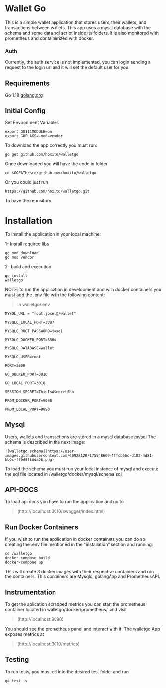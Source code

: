 
# Wallet Go

This is a simple wallet application that stores users, their wallets, and transactions between wallets. This app uses a mysql database with the schema and some data sql script inside its folders. It is also monitored with prometheus and containerized with docker.


### Auth

Currently, the auth service is not implemented, you can login sending a request to the login url and it will set the default user for you.
## Requirements

Go 1.18  [golang.org](https://golang.org/doc/install)

## Initial Config
Set Environment Variables

    export GO111MODULE=on
    export GOFLAGS=-mod=vendor

To download the app correctly you must run:

    go get github.com/hoxito/walletgo

Once downloaded you will have the code in folder

    cd $GOPATH/src/github.com/hoxito/walletgo

Or you could just run

    https://github.com/hoxito/walletgo.git

To have the repository

# Installation

To install the application in your local machine:

1- Install required libs

    go mod download
	go mod vendor


2- build and execution

    go install
    walletgo

NOTE: to run the application in development and with docker containers you must add the .env file with the following content:

> in walletgo/.env

    MYSQL_URL = "root:jose1@/wallet"
    
    MYSQLC_LOCAL_PORT=3307
    
    MYSQLC_ROOT_PASSWORD=jose1
    
    MYSQLC_DOCKER_PORT=3306
    
    MYSQLC_DATABASE=wallet
    
    MYSQLC_USER=root
    
    PORT=3000
    
    GO_DOCKER_PORT=3010
    
    GO_LOCAL_PORT=3010
    
    SESSION_SECRET=ThisIsASecretShh
    
    PROM_DOCKER_PORT=9090
    
    PROM_LOCAL_PORT=9090


## Mysql

Users, wallets and transactions are stored in a mysql database [mysql](https://www.mysql.com/downloads/)
The schema is described in the next image:
```
![walletgo schema](https://user-images.githubusercontent.com/60928120/175548669-4ffcb56c-d102-4d81-bb6c-ff9d9880da58.png)
```
To load the schema you must run your local instance of mysql and execute the sql file located in /walletgo/docker/mysql/schema.sql


## API-DOCS
To load api docs you have to run the application and go to

> (http://localhost:3010/swagger/index.html)


## Run Docker Containers
If you wish to run the application in docker containers you can do so creating the .env file mentioned in the "installation" section and running:

    cd /walletgo
    docker-compose build
    docker-compose up
    
This will create 3 docker images with their respective containers and run the containers. This containers are Mysqlc, golangApp and PrometheusAPI.


## Instrumentation
To get the aplication scrapped metrics you can start the prometheus container located in walletgo/docker/prometheus/. and visit

> (http://localhost:9090)

You should see the prometheus panel and interact with it. The walletgo App exposes metrics at
> (http://localhost:3010/metrics)


## Testing
To run tests, you must cd into the desired test folder and run 

    go test -v
